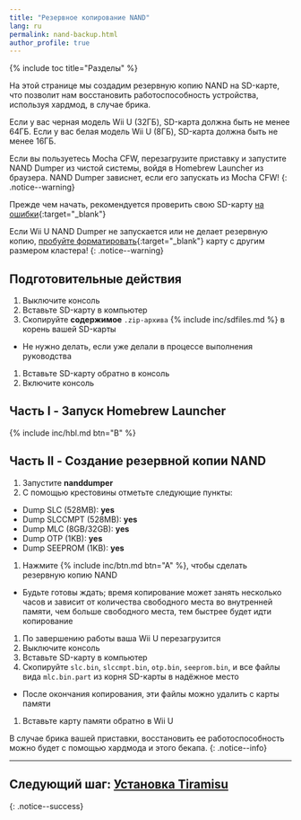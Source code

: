 ```yaml
---
title: "Резервное копирование NAND"
lang: ru
permalink: nand-backup.html
author_profile: true
---
```


{% include toc title="Разделы" %}

На этой странице мы создадим резервную копию NAND на SD-карте, что позволит нам восстановить работоспособность устройства, используя хардмод, в случае брика.

Если у вас черная модель Wii U (32ГБ), SD-карта должна быть не менее 64ГБ. Если у вас белая модель Wii U (8ГБ), SD-карта должна быть не менее 16ГБ.

Если вы пользуетесь Mocha CFW, перезагрузите приставку и запустите NAND Dumper из чистой системы, войдя в Homebrew Launcher из браузера. NAND Dumper зависнет, если его запускать из Mocha CFW! 
{: .notice--warning}

Прежде чем начать, рекомендуется проверить свою SD-карту [на ошибки](https://customfw.xyz/test_sd){:target="_blank"}

Если Wii U NAND Dumper не запускается или не делает резервную копию, [пробуйте форматировать](https://customfw.xyz/format_sd){:target="_blank"} карту с другим размером кластера!
{: .notice--warning}

## Подготовительные действия

1. Выключите консоль
1. Вставьте SD-карту в компьютер
1. Скопируйте **содержимое** `.zip-архива` {% include inc/sdfiles.md %} в корень вашей SD-карты
  * Не нужно делать, если уже делали в процессе выполнения руководства
1. Вставьте SD-карту обратно в консоль
1. Включите консоль

## Часть I - Запуск Homebrew Launcher

{% include inc/hbl.md btn="B" %}

## Часть II - Создание резервной копии NAND

1. Запустите **nanddumper**
1. С помощью крестовины отметьте следующие пункты:
  + Dump SLC (528MB): **yes**
  + Dump SLCCMPT (528MB): **yes**
  + Dump MLC (8GB/32GB): **yes**
  + Dump OTP (1KB): **yes**
  + Dump SEEPROM (1KB): **yes**
1. Нажмите {% include inc/btn.md btn="A" %}, чтобы сделать резервную копию NAND
  + Будьте готовы ждать; время копирование может занять несколько часов и зависит от количества свободного места во внутренней памяти, чем больше свободного места, тем быстрее будет идти копирование
1. По завершению работы ваша Wii U перезагрузится
1. Выключите консоль
1. Вставьте SD-карту в компьютер
1. Скопируйте `slc.bin`, `slccmpt.bin`, `otp.bin`, `seeprom.bin`, и все файлы вида `mlc.bin.part` из корня SD-карты в надёжное место
  * После окончания копирования, эти файлы можно удалить с карты памяти
1. Вставьте карту памяти обратно в Wii U

В случае брика вашей приставки, восстановить ее работоспособность можно будет с помощью хардмода и этого бекапа.
{: .notice--info}

___

## Следующий шаг: [Установка Tiramisu](tiramisu)
{: .notice--success}